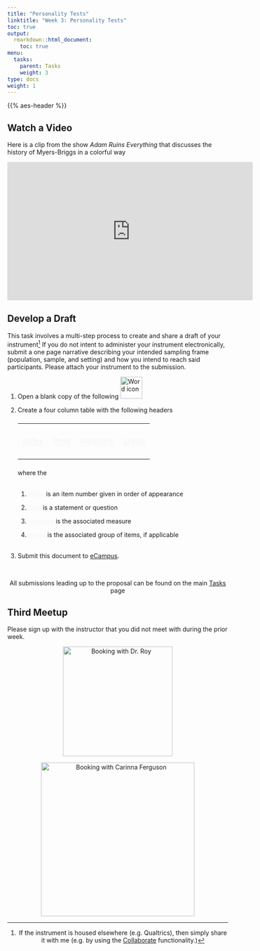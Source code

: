 ```yaml
---
title: "Personality Tests"
linktitle: "Week 3: Personality Tests"
toc: true
output:
  rmarkdown::html_document:
    toc: true
menu:
  tasks:
    parent: Tasks
    weight: 3
type: docs
weight: 1
---
```


<script src="/rmarkdown-libs/kePrint/kePrint.js"></script>

<link href="/rmarkdown-libs/lightable/lightable.css" rel="stylesheet" />

{{% aes-header %}}

## Watch a Video

Here is a clip from the show *Adam Ruins Everything* that discusses the history of Myers-Briggs in a colorful way

<p align="center">
<iframe width="560" height="315" src="https://www.youtube.com/embed/_NQqSnkI32A" frameborder="0" allow="accelerometer; autoplay; encrypted-media; gyroscope; picture-in-picture" allowfullscreen>
</iframe>
</p>

## Develop a Draft

This task involves a multi-step process to create and share a draft of your instrument[^1] If you do not intent to administer your instrument electronically, submit a one page narrative describing your intended sampling frame (population, sample, and setting) and how you intend to reach said participants. Please attach your instrument to the submission.

1.  Open a blank copy of the following <img src="/logos/word-ico.png" alt="Word icon" width="50">

2.  Create a four column table with the following headers

    <center>
    <table class="table" style="font-size: 22px; font-family: roboto condensed; width: auto !important; margin-left: auto; margin-right: auto;">
    <thead>
    <tr>
    <th style="text-align:left;color: #f7f7f7 !important;background-color: transparent !important;vertical-align: middle !important;font-weight: 600;text-decoration:underline">

    index

    </th>
    <th style="text-align:left;color: #f7f7f7 !important;background-color: transparent !important;vertical-align: middle !important;font-weight: 600;text-decoration:underline">

    item

    </th>
    <th style="text-align:left;color: #f7f7f7 !important;background-color: transparent !important;vertical-align: middle !important;font-weight: 600;text-decoration:underline">

    measure

    </th>
    <th style="text-align:left;color: #f7f7f7 !important;background-color: transparent !important;vertical-align: middle !important;font-weight: 600;text-decoration:underline">

    group

    </th>
    </tr>
    </thead>
    <tbody>
    <tr>
    </tr>
    </tbody>
    </table>
    </center>

    where the<br><br>

    1.  <span style="font-weight:600; color:#f7f7f7; text-decoration:underline;font_size = 22;">index</span> is an item number given in order of appearance

    2.  <span style="font-weight:600; color:#f7f7f7; text-decoration:underline;font_size = 22;">item</span> is a statement or question

    3.  <span style="font-weight:600; color:#f7f7f7; text-decoration:underline;font_size = 22;">measure</span> is the associated measure

    4.  <span style="font-weight:600; color:#f7f7f7; text-decoration:underline;font_size = 22;">group</span> is the associated group of items, if applicable<br><br>

3.  Submit this document to <a target="_blank" href="https://ecampus.wvu.edu/">eCampus</a>.

<br />

<center>
<p id="rounded_corners">
All submissions leading up to the proposal can be found on the main <a href="/tasks/#proposal">Tasks</a> page
<p>
</center>

## Third Meetup

Please sign up with the instructor that you did not meet with during the prior week.

<center>

<div class="evener">

<div class="stripe">

<a href='https://calendly.com/nopiecharts/short15' target="_blank"><img src='/logos/calendar-dr-roy.png' alt='Booking with Dr. Roy' width='250'></a>

</div>

<div class="stripe">

<a href='https://calendly.com/carinna-ferguson/611' target="_blank"><img src='/logos/calendar-cari.png' alt='Booking with Carinna Ferguson' width='350'></a>

</div>

</div>

[^1]: If the instrument is housed elsewhere (e.g. Qualtrics), then simply share it with me (e.g. by using the <a target="_blank" href="https://www.qualtrics.com/support/survey-platform/my-projects/sharing-a-project/">Collaborate</a> functionality.)
